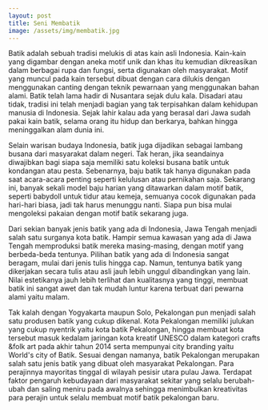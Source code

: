 ```yaml
---
layout: post
title: Seni Membatik
image: /assets/img/membatik.jpg
---
```


Batik adalah sebuah tradisi melukis di atas kain asli Indonesia. Kain-kain yang digambar dengan aneka motif unik dan khas itu kemudian dikreasikan dalam berbagai rupa dan fungsi, serta digunakan oleh masyarakat. Motif yang muncul pada kain tersebut dibuat dengan cara dilukis dengan menggunakan canting dengan teknik pewarnaan yang menggunakan bahan alami. Batik telah lama hadir di Nusantara sejak dulu kala. Disadari atau tidak, tradisi ini telah menjadi bagian yang tak terpisahkan dalam kehidupan manusia di Indonesia. Sejak lahir kalau ada yang berasal dari Jawa sudah pakai kain batik, selama orang itu hidup dan berkarya, bahkan hingga meninggalkan alam dunia ini.

Selain warisan budaya Indonesia, batik juga dijadikan sebagai lambang busana dari masyarakat dalam negeri. Tak heran, jika seandainya diwajibkan bagi siapa saja memiliki satu koleksi busana batik untuk kondangan atau pesta. Sebenarnya, baju batik tak hanya digunakan pada saat acara-acara penting seperti kelulusan atau pernikahan saja. Sekarang ini, banyak sekali model baju harian yang ditawarkan dalam motif batik, seperti babydoll untuk tidur atau kemeja, semuanya cocok digunakan pada hari-hari biasa, jadi tak harus menunggu nanti. Siapa pun bisa mulai mengoleksi pakaian dengan motif batik sekarang juga.

Dari sekian banyak jenis batik yang ada di Indonesia, Jawa Tengah menjadi salah satu surganya kota batik. Hampir semua kawasan yang ada di Jawa Tengah memproduksi batik mereka masing-masing, dengan motif yang berbeda-beda tentunya. Pilihan batik yang ada di Indonesia sangat beragam, mulai dari jenis tulis hingga cap. Namun, tentunya batik yang dikerjakan secara tulis atau asli jauh lebih unggul dibandingkan yang lain. Nilai estetikanya jauh lebih terlihat dan kualitasnya yang tinggi, membuat batik ini sangat awet dan tak mudah luntur karena terbuat dari pewarna alami yaitu malam.

Tak kalah dengan Yogyakarta maupun Solo, Pekalongan pun menjadi salah satu produsen batik yang cukup dikenal. Kota Pekalongan memiliki julukan yang cukup nyentrik yaitu kota batik Pekalongan, hingga membuat kota tersebut masuk kedalam jaringan kota kreatif UNESCO dalam kategori crafts &folk art pada akhir tahun 2014 serta mempunyai city branding yaitu World's city of Batik. Sesuai dengan namanya, batik Pekalongan merupakan salah satu jenis batik yang dibuat oleh masyarakat Pekalongan. Para perajinnya mayoritas tinggal di wilayah pesisir utara pulau Jawa. Terdapat faktor pengaruh kebudayaan dari masyarakat sekitar yang selalu berubah-ubah dan saling meniru pada awalnya sehingga menimbulkan kreativitas para perajin untuk selalu membuat motif batik pekalongan baru.

